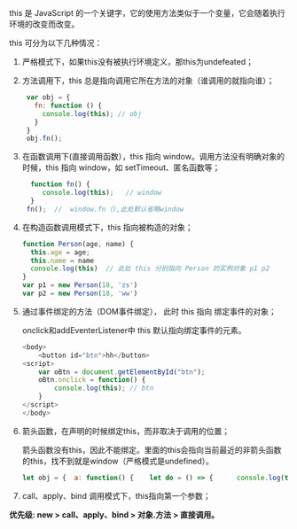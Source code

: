 this 是 JavaScript 的一个关键字，它的使用方法类似于一个变量，它会随着执行环境的改变而改变。

this 可分为以下几种情况：

1. 严格模式下，如果this没有被执行环境定义，那this为undefeated；

2. 方法调用下，this 总是指向调用它所在方法的对象（谁调用的就指向谁）；

   ```javascript
    var obj = {
      fn: function () {
        console.log(this); // obj
      }
    }
    obj.fn();
   ```

3. 在函数调用下(直接调用函数），this 指向 window。调用方法没有明确对象的时候，this 指向 window，如 setTimeout、匿名函数等；

   ```javascript
     function fn() {
        console.log(this);   // window
     }
   	fn();  //  window.fn（),此处默认省略window
   ```

4. 在构造函数调用模式下，this 指向被构造的对象；

   ```javascript
   function Person(age, name) {
     this.age = age;
     this.name = name
     console.log(this)  // 此处 this 分别指向 Person 的实例对象 p1 p2
   }
   var p1 = new Person(18, 'zs')
   var p2 = new Person(18, 'ww')
   ```

5. 通过事件绑定的方法（DOM事件绑定）， 此时 this 指向 绑定事件的对象；

   onclick和addEventerListener中 this 默认指向绑定事件的元素。

   ```javascript
   <body>
       <button id="btn">hh</button>
   <script>
       var oBtn = document.getElementById("btn");
       oBtn.onclick = function() {
           console.log(this); // btn
       }
   </script>
   </body>
   ```

6. 箭头函数，在声明的时候绑定this，而非取决于调用的位置；

   箭头函数没有this，因此不能绑定。里面的this会指向当前最近的非箭头函数的this，找不到就是window（严格模式是undefined）。

   ```javascript
   let obj = {  a: function() {    let do = () => {      console.log(this);    }    do();  } } obj.a(); // 找到最近的非箭头函数a，a现在绑定着obj, 因此箭头函数中的this是obj
   ```

7. call、apply、bind 调用模式下，this指向第一个参数；



**优先级: new > call、apply、bind > 对象.方法 > 直接调用。**

